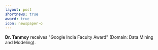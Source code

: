 ```yaml
---
layout: post
shortnews: true
award: true
icon: newspaper-o
---
```

<b>Dr. Tanmoy</b> receives "Google India Faculty Award" (Domain: Data Mining and Modeling).